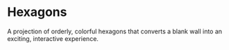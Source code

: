 # Hexagons
A projection of orderly, colorful hexagons that converts a blank wall into an exciting, interactive experience.
